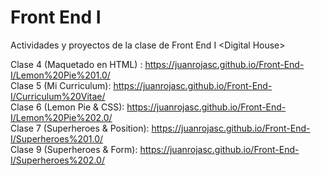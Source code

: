 # Front End I
Actividades y proyectos de la clase de Front End I &lt;Digital House>

Clase 4 (Maquetado en HTML) : https://juanrojasc.github.io/Front-End-I/Lemon%20Pie%201.0/ <br>
Clase 5 (Mi Curriculum): https://juanrojasc.github.io/Front-End-I/Curriculum%20Vitae/<br>
Clase 6 (Lemon Pie & CSS): https://juanrojasc.github.io/Front-End-I/Lemon%20Pie%202.0/ <br>
Clase 7 (Superheroes & Position): https://juanrojasc.github.io/Front-End-I/Superheroes%201.0/<br>
Clase 9 (Superheroes & Form): https://juanrojasc.github.io/Front-End-I/Superheroes%202.0/<br>
